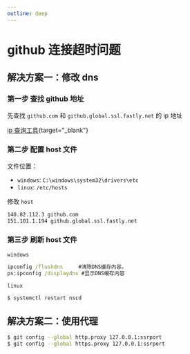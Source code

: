 ```yaml
---
outline: deep
---
```


# github 连接超时问题

## 解决方案一：修改 dns

### 第一步 查找 github 地址

先查找 `github.com` 和 `github.global.ssl.fastly.net` 的 ip 地址

[ip 查询工具](https://www.ipaddress.com/){target="_blank"}

### 第二步 配置 host 文件

文件位置：

- `windows`: `C:\windows\system32\drivers\etc`
- `linux`: `/etc/hosts`

修改 `host`

```txt
140.82.112.3 github.com
151.101.1.194 github.global.ssl.fastly.net
```

### 第三步 刷新 host 文件

`windows`

```cmd
ipconfig /flushdns     #清除DNS缓存内容。
ps:ipconfig /displaydns #显示DNS缓存内容
```

`linux`

```sh
$ systemctl restart nscd
```

## 解决方案二：使用代理

```sh
$ git config --global http.proxy 127.0.0.1:ssrport
$ git config --global https.proxy 127.0.0.1:ssrport
```
